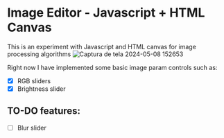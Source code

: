 # Image Editor - Javascript + HTML Canvas

This is an experiment with Javascript and HTML canvas for image processing algorithms
![Captura de tela 2024-05-08 152653](https://github.com/smolskig/image-processing/assets/50807768/bc562654-48ba-42de-b448-901757b12bce)

Right now I have implemented some basic image param controls such as:

- [x] RGB sliders
- [x] Brightness slider

## TO-DO features:
- [ ] Blur slider
